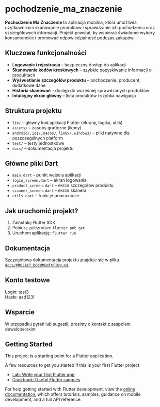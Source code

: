 # pochodzenie_ma_znaczenie

**Pochodzenie Ma Znaczenie** to aplikacja mobilna, która umożliwia użytkownikom skanowanie produktów i sprawdzanie ich pochodzenia oraz szczegółowych informacji. Projekt powstał, by wspierać świadome wybory konsumenckie i promować odpowiedzialność podczas zakupów.

## Kluczowe funkcjonalności
- **Logowanie i rejestracja** – bezpieczny dostęp do aplikacji
- **Skanowanie kodów kreskowych** – szybkie pozyskiwanie informacji o produktach
- **Wyświetlanie szczegółów produktu** – pochodzenie, producent, dodatkowe dane
- **Historia skanowań** – dostęp do wcześniej sprawdzanych produktów
- **Intuicyjny ekran główny** – lista produktów i szybka nawigacja

## Struktura projektu
- `lib/` – główny kod aplikacji Flutter (ekrany, logika, utils)
- `assets/` – zasoby graficzne (ikony)
- `android/`, `ios/`, `macos/`, `linux/`, `windows/` – pliki natywne dla poszczególnych platform
- `test/` – testy jednostkowe
- `docs/` – dokumentacja projektu

## Główne pliki Dart
- `main.dart` – punkt wejścia aplikacji
- `login_screen.dart` – ekran logowania
- `product_screen.dart` – ekran szczegółów produktu
- `scanner_screen.dart` – ekran skanera
- `utils.dart` – funkcje pomocnicze

## Jak uruchomić projekt?
1. Zainstaluj Flutter SDK.
2. Pobierz zależności: `flutter pub get`
3. Uruchom aplikację: `flutter run`

## Dokumentacja
Szczegółowa dokumentacja projektu znajduje się w pliku [`docs/PROJECT_DOCUMENTATION.md`](docs/PROJECT_DOCUMENTATION.md).

## Konto testowe
Login: test3  
Hasło: asd123!

## Wsparcie
W przypadku pytań lub sugestii, prosimy o kontakt z zespołem deweloperskim.

## Getting Started

This project is a starting point for a Flutter application.

A few resources to get you started if this is your first Flutter project:

- [Lab: Write your first Flutter app](https://docs.flutter.dev/get-started/codelab)
- [Cookbook: Useful Flutter samples](https://docs.flutter.dev/cookbook)

For help getting started with Flutter development, view the
[online documentation](https://docs.flutter.dev/), which offers tutorials,
samples, guidance on mobile development, and a full API reference.
